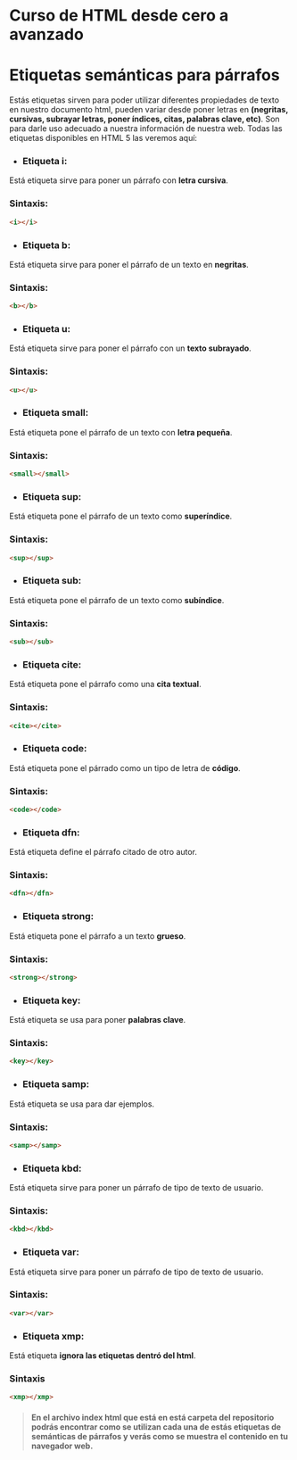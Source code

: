 # Curso de HTML desde cero a avanzado

# Etiquetas semánticas para párrafos
Estás etiquetas sirven para poder utilizar diferentes propiedades de texto en nuestro documento html, pueden variar desde poner letras en **(negritas, cursivas, subrayar letras, poner índices, citas, palabras clave, etc)**. Son para darle uso adecuado a nuestra información de nuestra web. Todas las etiquetas disponibles en HTML 5 las veremos aquí:

* ### Etiqueta  i:
Está etiqueta sirve para poner un párrafo con **letra cursiva**.

### Sintaxis:
```html
<i></i>
```

* ### Etiqueta b:
Está etiqueta sirve para poner el párrafo de un texto en **negritas**.

### Sintaxis:
```html
<b></b>
```

* ### Etiqueta u:
Está etiqueta sirve para poner el párrafo con un **texto subrayado**.

### Sintaxis:
```html
<u></u>
```

* ### Etiqueta small:
Está etiqueta pone el párrafo de un texto con **letra pequeña**.

### Sintaxis:
```html
<small></small>
```

* ### Etiqueta sup:
Está etiqueta pone el párrafo de un texto como **superíndice**.

### Sintaxis:
```html
<sup></sup>
```

* ### Etiqueta sub:
Está etiqueta pone el párrafo de un texto como **subíndice**.

### Sintaxis:
```html
<sub></sub>
```

* ### Etiqueta cite:
Está etiqueta pone el párrafo como una **cita textual**.

### Sintaxis:
```html
<cite></cite>
```

* ### Etiqueta code:
Está etiqueta pone el párrado como un tipo de letra de **código**.

### Sintaxis:
```html
<code></code>
```

* ### Etiqueta dfn:
Está etiqueta define el párrafo citado de otro autor.

### Sintaxis:
```html
<dfn></dfn>
```

* ### Etiqueta strong:
Está etiqueta pone el párrafo a un texto **grueso**.

### Sintaxis:
```html
<strong></strong>
```

* ### Etiqueta key:
Está etiqueta se usa para poner **palabras clave**.

### Sintaxis:
```html
<key></key>
```

* ### Etiqueta samp:
Está etiqueta se usa para dar ejemplos.

### Sintaxis:
```html
<samp></samp>
```

* ### Etiqueta kbd:
Está etiqueta sirve para poner un párrafo de tipo de texto de usuario.

### Sintaxis:
```html
<kbd></kbd>
```

* ### Etiqueta var:
Está etiqueta sirve para poner un párrafo de tipo de texto de usuario.

### Sintaxis:
```html
<var></var>
```

* ### Etiqueta xmp:
Está etiqueta **ignora las etiquetas dentró del html**.

### Sintaxis
```html
<xmp></xmp>
```

> #### En el archivo index html que está en está carpeta del repositorio podrás encontrar como se utilizan cada una de estás etiquetas de semánticas de párrafos y verás como se muestra el contenido en tu navegador web.
